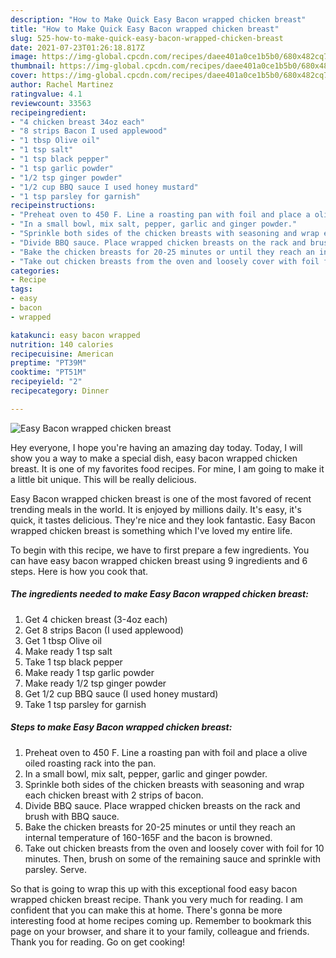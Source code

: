 ```yaml
---
description: "How to Make Quick Easy Bacon wrapped chicken breast"
title: "How to Make Quick Easy Bacon wrapped chicken breast"
slug: 525-how-to-make-quick-easy-bacon-wrapped-chicken-breast
date: 2021-07-23T01:26:18.817Z
image: https://img-global.cpcdn.com/recipes/daee401a0ce1b5b0/680x482cq70/easy-bacon-wrapped-chicken-breast-recipe-main-photo.jpg
thumbnail: https://img-global.cpcdn.com/recipes/daee401a0ce1b5b0/680x482cq70/easy-bacon-wrapped-chicken-breast-recipe-main-photo.jpg
cover: https://img-global.cpcdn.com/recipes/daee401a0ce1b5b0/680x482cq70/easy-bacon-wrapped-chicken-breast-recipe-main-photo.jpg
author: Rachel Martinez
ratingvalue: 4.1
reviewcount: 33563
recipeingredient:
- "4 chicken breast 34oz each"
- "8 strips Bacon I used applewood"
- "1 tbsp Olive oil"
- "1 tsp salt"
- "1 tsp black pepper"
- "1 tsp garlic powder"
- "1/2 tsp ginger powder"
- "1/2 cup BBQ sauce I used honey mustard"
- "1 tsp parsley for garnish"
recipeinstructions:
- "Preheat oven to 450 F. Line a roasting pan with foil and place a olive oiled roasting rack into the pan."
- "In a small bowl, mix salt, pepper, garlic and ginger powder."
- "Sprinkle both sides of the chicken breasts with seasoning and wrap each chicken breast with 2 strips of bacon."
- "Divide BBQ sauce. Place wrapped chicken breasts on the rack and brush with BBQ sauce."
- "Bake the chicken breasts for 20-25 minutes or until they reach an internal temperature of 160-165F and the bacon is browned."
- "Take out chicken breasts from the oven and loosely cover with foil for 10 minutes. Then, brush on some of the remaining sauce and sprinkle with parsley. Serve."
categories:
- Recipe
tags:
- easy
- bacon
- wrapped

katakunci: easy bacon wrapped 
nutrition: 140 calories
recipecuisine: American
preptime: "PT39M"
cooktime: "PT51M"
recipeyield: "2"
recipecategory: Dinner

---
```



![Easy Bacon wrapped chicken breast](https://img-global.cpcdn.com/recipes/daee401a0ce1b5b0/680x482cq70/easy-bacon-wrapped-chicken-breast-recipe-main-photo.jpg)

Hey everyone, I hope you're having an amazing day today. Today, I will show you a way to make a special dish, easy bacon wrapped chicken breast. It is one of my favorites food recipes. For mine, I am going to make it a little bit unique. This will be really delicious.

Easy Bacon wrapped chicken breast is one of the most favored of recent trending meals in the world. It is enjoyed by millions daily. It's easy, it's quick, it tastes delicious. They're nice and they look fantastic. Easy Bacon wrapped chicken breast is something which I've loved my entire life.




To begin with this recipe, we have to first prepare a few ingredients. You can have easy bacon wrapped chicken breast using 9 ingredients and 6 steps. Here is how you cook that.

<!--inarticleads1-->

##### The ingredients needed to make Easy Bacon wrapped chicken breast:

1. Get 4 chicken breast (3-4oz each)
1. Get 8 strips Bacon (I used applewood)
1. Get 1 tbsp Olive oil
1. Make ready 1 tsp salt
1. Take 1 tsp black pepper
1. Make ready 1 tsp garlic powder
1. Make ready 1/2 tsp ginger powder
1. Get 1/2 cup BBQ sauce (I used honey mustard)
1. Take 1 tsp parsley for garnish




<!--inarticleads2-->

##### Steps to make Easy Bacon wrapped chicken breast:

1. Preheat oven to 450 F. Line a roasting pan with foil and place a olive oiled roasting rack into the pan.
1. In a small bowl, mix salt, pepper, garlic and ginger powder.
1. Sprinkle both sides of the chicken breasts with seasoning and wrap each chicken breast with 2 strips of bacon.
1. Divide BBQ sauce. Place wrapped chicken breasts on the rack and brush with BBQ sauce.
1. Bake the chicken breasts for 20-25 minutes or until they reach an internal temperature of 160-165F and the bacon is browned.
1. Take out chicken breasts from the oven and loosely cover with foil for 10 minutes. Then, brush on some of the remaining sauce and sprinkle with parsley. Serve.




So that is going to wrap this up with this exceptional food easy bacon wrapped chicken breast recipe. Thank you very much for reading. I am confident that you can make this at home. There's gonna be more interesting food at home recipes coming up. Remember to bookmark this page on your browser, and share it to your family, colleague and friends. Thank you for reading. Go on get cooking!
